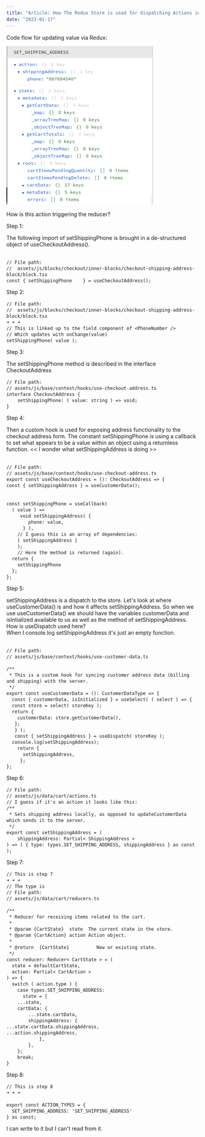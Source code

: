 ```yaml
---
title: "Article: How The Redux Store is used for dispatching Actions in WC Blocks."
date: "2023-01-17"
---
```


Code flow for updating value via Redux:

![](images/SET_SHIPPING_ADDRESS-action.png)

How is this action triggering the reducer?

Step 1:

The following import of setShippingPhone is brought in a de-structured object of useCheckoutAddress().

```

// File path:
//  assets/js/blocks/checkout/inner-blocks/checkout-shipping-address-block/block.tsx
const {	setShippingPhone	} = useCheckoutAddress();
```

Step 2:

```
// File path:
//  assets/js/blocks/checkout/inner-blocks/checkout-shipping-address-block/block.tsx
➜ ➜ ➜ 
// This is linked up to the field component of <PhoneNumber />
// Which updates with onChange(value)
setShippingPhone( value );

```

Step 3:

The setShippingPhone method is described in the interface CheckoutAddress

```
// File path: 
// assets/js/base/context/hooks/use-checkout-address.ts
interface CheckoutAddress {
	setShippingPhone: ( value: string ) => void;
}
```

Step 4:

Then a custom hook is used for exposing address functionality to the checkout address form. The constant setShippingPhone is using a callback to set what appears to be a value within an object using a returnless function. << I wonder what setShippingAddress is doing >>

```

// File path: 
// assets/js/base/context/hooks/use-checkout-address.ts
export const useCheckoutAddress = (): CheckoutAddress => {
const { setShippingAddress } = useCustomerData();


const setShippingPhone = useCallback(
  ( value ) =>
     void setShippingAddress( {
        phone: value,
      } ),
	// I guess this is an array of dependencies:
	[ setShippingAddress ]
	);
	// Here the method is returned (again).
  return {
    setShippingPhone
  };
};

```

Step 5:

setShippingAddress is a dispatch to the store. Let's look at where useCustomerData() is and how it affects setShippingAddress. So when we use useCustomerData() we should have the variables customerData and isIntialized available to us as well as the method of setShippingAddress.  
How is useDispatch used here?  
When I console.log setShippingAddress it's just an empty function.

```

// File path:
// assets/js/base/context/hooks/use-customer-data.ts

/**
 * This is a custom hook for syncing customer address data (billing and shipping) with the server.
 */
export const useCustomerData = (): CustomerDataType => {
  const { customerData, isInitialized } = useSelect( ( select ) => {
  const store = select( storeKey );
  return {
    customerData: store.getCustomerData(),
   };
   } );
   const { setShippingAddress } = useDispatch( storeKey );
  console.log(setShippingAddress);
    return {
      setShippingAddress,
     };
};
```

Step 6:

```
// File path: 
// assets/js/data/cart/actions.ts
// I guess if it's an action it looks like this:
/**
 * Sets shipping address locally, as opposed to updateCustomerData which sends it to the server.
 */
export const setShippingAddress = (
	shippingAddress: Partial< ShippingAddress >
) => ( { type: types.SET_SHIPPING_ADDRESS, shippingAddress } as const );

```

Step 7:

```
// This is step 7
➜ ➜ ➜ 
// The type is
// File path:
// assets/js/data/cart/reducers.ts

/**
 * Reducer for receiving items related to the cart.
 *
 * @param {CartState}  state  The current state in the store.
 * @param {CartAction} action Action object.
 *
 * @return  {CartState}          New or existing state.
 */
const reducer: Reducer< CartState > = (
  state = defaultCartState,
  action: Partial< CartAction >
) => {
  switch ( action.type ) {
    case types.SET_SHIPPING_ADDRESS:
      state = {
	...state,
	cartData: {
		...state.cartData,
		shippingAddress: {			   ...state.cartData.shippingAddress,				...action.shippingAddress,
			},
		},
	};
	break;
}

```

Step 8:

```
// This is step 8
➜ ➜ ➜ 

export const ACTION_TYPES = {
  SET_SHIPPING_ADDRESS: 'SET_SHIPPING_ADDRESS'
} as const;
```

I can write to it but I can't read from it.

